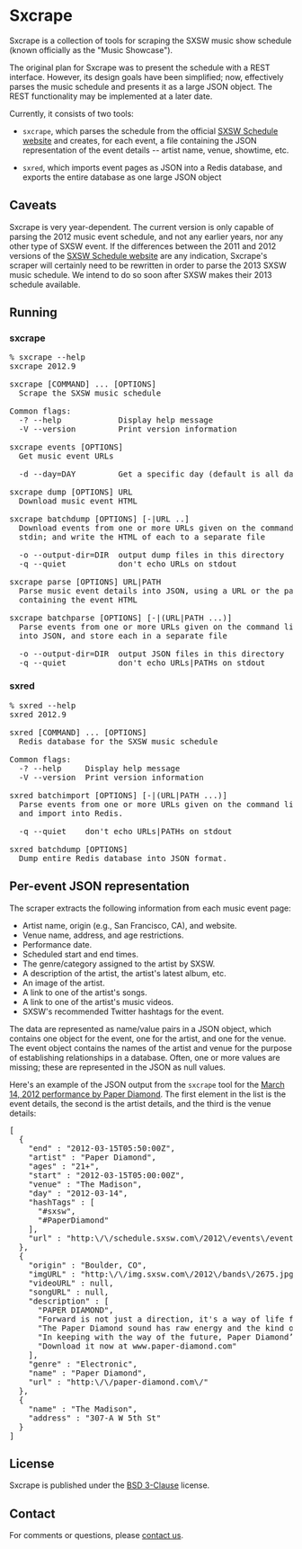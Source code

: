 # Sxcrape

Sxcrape is a collection of tools for scraping the SXSW music show
schedule (known officially as the "Music Showcase").

The original plan for Sxcrape was to present the schedule with a REST
interface. However, its design goals have been simplified; now,
effectively parses the music schedule and presents it as a large JSON
object. The REST functionality may be implemented at a later date.

Currently, it consists of two tools:

* `sxcrape`, which parses the schedule from the official [SXSW
Schedule website](http://schedule.sxsw.com/) and creates, for each
event, a file containing the JSON representation of the event details
-- artist name, venue, showtime, etc.

* `sxred`, which imports event pages as JSON into a Redis database,
and exports the entire database as one large JSON object

## Caveats

Sxcrape is very year-dependent. The current version is only capable of
parsing the 2012 music event schedule, and not any earlier years, nor
any other type of SXSW event. If the differences between the 2011 and
2012 versions of the [SXSW Schedule
website](http://schedule.sxsw.com/) are any indication, Sxcrape's
scraper will certainly need to be rewritten in order to parse the 2013
SXSW music schedule. We intend to do so soon after SXSW makes their
2013 schedule available.

## Running

### sxcrape

<pre>
% sxcrape --help
sxcrape 2012.9

sxcrape [COMMAND] ... [OPTIONS]
  Scrape the SXSW music schedule

Common flags:
  -? --help            Display help message
  -V --version         Print version information

sxcrape events [OPTIONS]
  Get music event URLs

  -d --day=DAY         Get a specific day (default is all days)

sxcrape dump [OPTIONS] URL
  Download music event HTML

sxcrape batchdump [OPTIONS] [-|URL ..]
  Download events from one or more URLs given on the command line, or via
  stdin; and write the HTML of each to a separate file

  -o --output-dir=DIR  output dump files in this directory
  -q --quiet           don't echo URLs on stdout

sxcrape parse [OPTIONS] URL|PATH
  Parse music event details into JSON, using a URL or the path to a file
  containing the event HTML

sxcrape batchparse [OPTIONS] [-|(URL|PATH ...)]
  Parse events from one or more URLs given on the command line, or via stdin,
  into JSON, and store each in a separate file

  -o --output-dir=DIR  output JSON files in this directory
  -q --quiet           don't echo URLs|PATHs on stdout
</pre>

### sxred

<pre>
% sxred --help
sxred 2012.9

sxred [COMMAND] ... [OPTIONS]
  Redis database for the SXSW music schedule

Common flags:
  -? --help     Display help message
  -V --version  Print version information

sxred batchimport [OPTIONS] [-|(URL|PATH ...)]
  Parse events from one or more URLs given on the command line, or via stdin,
  and import into Redis.

  -q --quiet    don't echo URLs|PATHs on stdout

sxred batchdump [OPTIONS]
  Dump entire Redis database into JSON format.
</pre>

## Per-event JSON representation

The scraper extracts the following information from each music event
page:

* Artist name, origin (e.g., San Francisco, CA), and website.
* Venue name, address, and age restrictions.
* Performance date.
* Scheduled start and end times.
* The genre/category assigned to the artist by SXSW.
* A description of the artist, the artist's latest album, etc.
* An image of the artist.
* A link to one of the artist's songs.
* A link to one of the artist's music videos.
* SXSW's recommended Twitter hashtags for the event.

The data are represented as name/value pairs in a JSON object, which
contains one object for the event, one for the artist, and one for the
venue. The event object contains the names of the artist and venue for
the purpose of establishing relationships in a database. Often, one or
more values are missing; these are represented in the JSON as null
values.

Here's an example of the JSON output from the `sxcrape` tool for the
[March 14, 2012 performance by Paper
Diamond](http://schedule.sxsw.com/2012/events/event_MS19763). The
first element in the list is the event details, the second is the
artist details, and the third is the venue details:

<pre>
[
  {
    "end" : "2012-03-15T05:50:00Z",
    "artist" : "Paper Diamond",
    "ages" : "21+",
    "start" : "2012-03-15T05:00:00Z",
    "venue" : "The Madison",
    "day" : "2012-03-14",
    "hashTags" : [
      "#sxsw",
      "#PaperDiamond"
    ],
    "url" : "http:\/\/schedule.sxsw.com\/2012\/events\/event_MS19763"
  },
  {
    "origin" : "Boulder, CO",
    "imgURL" : "http:\/\/img.sxsw.com\/2012\/bands\/2675.jpg",
    "videoURL" : null,
    "songURL" : null,
    "description" : [
      "PAPER DIAMOND",
      "Forward is not just a direction, it's a way of life for Colorado based producer Alex B who is rolling out big tunes under the new guise of Paper Diamond. The new project finds the trusted producer moving into previously untraveled musical territory. With a huge debut year under his belt, 2012 is poised to be big from the start.",
      "The Paper Diamond sound has raw energy and the kind of dramatic anticipation only a seasoned producer can incite. Driving beats and bass grab on tight while deep, rich tones rumble under layers of spacey synthesizers, sweet melodies, and catchy vocals. One thing is for sure. The energy is high.",
      "In keeping with the way of the future, Paper Diamond’s debut EP \"Levitate\" was made available for free download from PRETTY LIGHTS MUSIC and ELM&OAK RECORDS.",
      "Download it now at www.paper-diamond.com"
    ],
    "genre" : "Electronic",
    "name" : "Paper Diamond",
    "url" : "http:\/\/paper-diamond.com\/"
  },
  {
    "name" : "The Madison",
    "address" : "307-A W 5th St"
  }
]
</pre>

## License

Sxcrape is published under the [BSD
3-Clause](http://opensource.org/licenses/BSD-3-Clause) license.

## Contact

For comments or questions, please [contact
us](mailto:src@quixoftic.com).
